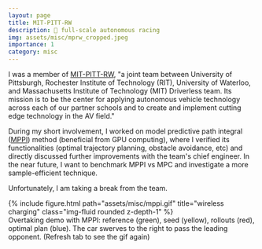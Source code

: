```yaml
---
layout: page
title: MIT-PITT-RW
description: 🏁 full-scale autonomous racing
img: assets/misc/mprw_cropped.jpeg
importance: 1
category: misc
---
```


I was a member of [MIT-PITT-RW](https://www.mitpittrw.com/), "a joint team between University of Pittsburgh, Rochester Institute of Technology (RIT), University of Waterloo, and Massachusetts Institute of Technology (MIT) Driverless team. Its mission is to be the center for applying autonomous vehicle technology across each of our partner schools and to create and implement cutting edge technology in the AV field."

During my short involvement, I worked on model predictive path integral ([MPPI](https://sites.gatech.edu/acds/mppi/)) method (beneficial from GPU computing), where I verified its functionalities (optimal trajectory planning, obstacle avoidance, etc) and directly discussed further improvements with the team's chief engineer. In the near future, I want to benchmark MPPI vs MPC and investigate a more sample-efficient technique.

Unfortunately, I am taking a break from the team.

<div class="row justify-content-sm-center">
    <div class="col-sm-8 mt-3 mt-md-0">
        {% include figure.html path="assets/misc/mppi.gif" title="wireless charging" class="img-fluid rounded z-depth-1" %}
      <div class="caption">
          Overtaking demo with MPPI: reference (green), seed (yellow), rollouts (red), optimal plan (blue). The car swerves to the right to pass the leading opponent. (Refresh tab to see the gif again)
      </div>
    </div>
</div>

